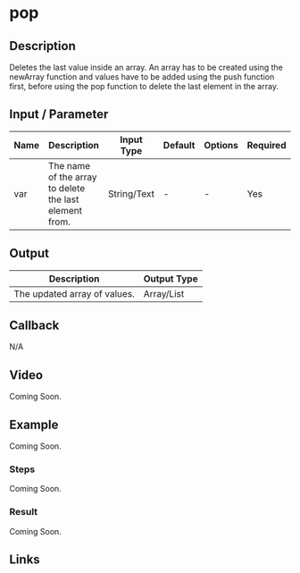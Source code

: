 # pop

## Description

Deletes the last value inside an array. An array has to be created using the newArray function and values have to be added using the push function first, before using the pop function to delete the last element in the array.

## Input / Parameter

| Name | Description | Input Type | Default | Options | Required |
| ------ | ------ | ------ | ------ | ------ | ------ |
| var | The name of the array to delete the last element from. | String/Text | - | - | Yes |

## Output

| Description | Output Type |
| ------ | ------ |
| The updated array of values. | Array/List |

## Callback

N/A

## Video

Coming Soon.

<!-- Format: [![Video]({image-path})]({url-link}) -->

## Example

Coming Soon.

<!-- Share a scenario, like a user requirements. -->

### Steps

Coming Soon.

<!-- Show the steps and share some screenshots.

1. .....

Format: ![]({image-path}) -->

### Result

Coming Soon.

<!-- Explain the output.

Format: ![]({image-path}) -->

## Links